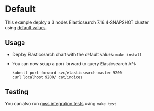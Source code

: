 # Default

This example deploy a 3 nodes Elasticsearch 7.16.4-SNAPSHOT cluster using
[default values][].


## Usage

* Deploy Elasticsearch chart with the default values: `make install`

* You can now setup a port forward to query Elasticsearch API:

  ```
  kubectl port-forward svc/elasticsearch-master 9200
  curl localhost:9200/_cat/indices
  ```


## Testing

You can also run [goss integration tests][] using `make test`


[goss integration tests]: https://github.com/elastic/helm-charts/tree/7.16/elasticsearch/examples/default/test/goss.yaml
[default values]: https://github.com/elastic/helm-charts/tree/7.16/elasticsearch/values.yaml
